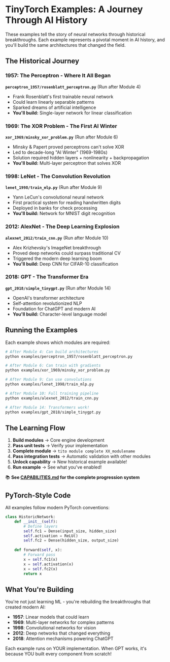 # TinyTorch Examples: A Journey Through AI History

These examples tell the story of neural networks through historical breakthroughs. Each example represents a pivotal moment in AI history, and you'll build the same architectures that changed the field.

## The Historical Journey

### 1957: The Perceptron - Where It All Began
**`perceptron_1957/rosenblatt_perceptron.py`** (Run after Module 4)
- Frank Rosenblatt's first trainable neural network
- Could learn linearly separable patterns
- Sparked dreams of artificial intelligence
- **You'll build:** Single-layer network for linear classification

### 1969: The XOR Problem - The First AI Winter
**`xor_1969/minsky_xor_problem.py`** (Run after Module 6)
- Minsky & Papert proved perceptrons can't solve XOR
- Led to decade-long "AI Winter" (1969-1980s)
- Solution required hidden layers + nonlinearity + backpropagation
- **You'll build:** Multi-layer perceptron that solves XOR

### 1998: LeNet - The Convolution Revolution
**`lenet_1998/train_mlp.py`** (Run after Module 9)
- Yann LeCun's convolutional neural network
- First practical system for reading handwritten digits
- Deployed in banks for check processing
- **You'll build:** Network for MNIST digit recognition

### 2012: AlexNet - The Deep Learning Explosion
**`alexnet_2012/train_cnn.py`** (Run after Module 10)
- Alex Krizhevsky's ImageNet breakthrough
- Proved deep networks could surpass traditional CV
- Triggered the modern deep learning boom
- **You'll build:** Deep CNN for CIFAR-10 classification

### 2018: GPT - The Transformer Era
**`gpt_2018/simple_tinygpt.py`** (Run after Module 14)
- OpenAI's transformer architecture
- Self-attention revolutionized NLP
- Foundation for ChatGPT and modern AI
- **You'll build:** Character-level language model

## Running the Examples

Each example shows which modules are required:

```bash
# After Module 4: Can build architectures
python examples/perceptron_1957/rosenblatt_perceptron.py

# After Module 6: Can train with gradients  
python examples/xor_1969/minsky_xor_problem.py

# After Module 9: Can use convolutions
python examples/lenet_1998/train_mlp.py

# After Module 10: Full training pipeline
python examples/alexnet_2012/train_cnn.py

# After Module 14: Transformers work!
python examples/gpt_2018/simple_tinygpt.py
```

## The Learning Flow

1. **Build modules** → Core engine development
2. **Pass unit tests** → Verify your implementation
3. **Complete module** → `tito module complete XX_modulename`
4. **Pass integration tests** → Automatic validation with other modules
5. **Unlock capability** → New historical example available!
6. **Run example** → See what you've enabled!

📚 **See [CAPABILITIES.md](CAPABILITIES.md) for the complete progression system**

## PyTorch-Style Code

All examples follow modern PyTorch conventions:

```python
class HistoricNetwork:
    def __init__(self):
        # Define layers
        self.fc1 = Dense(input_size, hidden_size)
        self.activation = ReLU()
        self.fc2 = Dense(hidden_size, output_size)
    
    def forward(self, x):
        # Forward pass
        x = self.fc1(x)
        x = self.activation(x)
        x = self.fc2(x)
        return x
```

## What You're Building

You're not just learning ML - you're rebuilding the breakthroughs that created modern AI:

- **1957**: Linear models that could learn
- **1969**: Multi-layer networks for complex patterns  
- **1998**: Convolutional networks for vision
- **2012**: Deep networks that changed everything
- **2018**: Attention mechanisms powering ChatGPT

Each example runs on YOUR implementation. When GPT works, it's because YOU built every component from scratch!